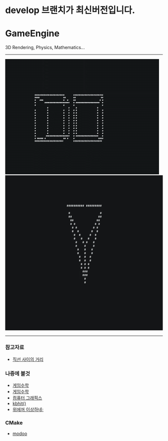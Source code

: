 # develop 브랜치가 최신버전입니다.

# GameEngine

3D Rendering, Physics, Mathematics...
- - -

![](screenshots/20220529_161112.gif)
![](screenshots/20220608_181345.gif)


- - -
### 참고자료
 - [직선 사이의 거리](https://suhak.tistory.com/470)  

### 나중에 볼것
 - [게임수학](https://rito15.github.io/categories/game-mathematics/)
 - [게임수학](https://luv-n-interest.tistory.com/category/Game%20Developer%2C%20%EA%B2%8C%EC%9E%84%EA%B0%9C%EB%B0%9C%EC%9E%90)
 - [컴퓨터 그래픽스](https://professorleejaeman.tistory.com/category/Computer%20Graphics)
 - [kbhit()](https://blog.naver.com/0lovehinaru0/100057065433)
 - [위에꺼 이상하네;](https://corsa.tistory.com/18)

### CMake
 - [modoo](https://modoocode.com/332)  

